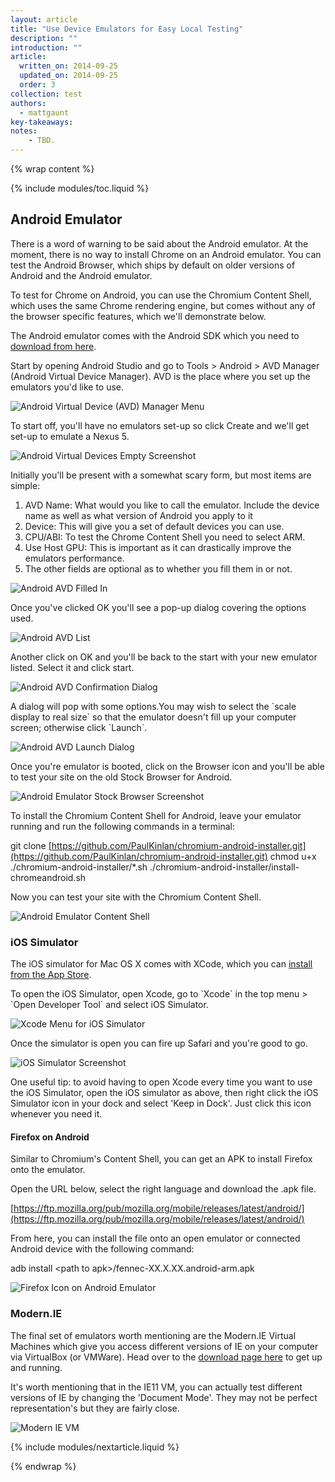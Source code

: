 ```yaml
---
layout: article
title: "Use Device Emulators for Easy Local Testing"
description: ""
introduction: ""
article:
  written_on: 2014-09-25
  updated_on: 2014-09-25
  order: 3
collection: test
authors:
  - mattgaunt
key-takeaways:
notes:
    - TBD.
---
```

{% wrap content %}

{% include modules/toc.liquid %}

## Android Emulator

There is a word of warning to be said about the Android emulator. At the moment,
there is no way to install Chrome on an Android emulator. You can test the
Android Browser, which ships by default on older versions of Android and the
Android emulator.

To test for Chrome on Android, you can use the Chromium Content Shell, which
uses the same Chrome rendering engine, but comes without any of the browser
specific features, which we'll demonstrate below.
<!-- No converter for: PAGE_BREAK -->
The Android emulator comes with the Android SDK which you need to [download from
here](http://developer.android.com/sdk/installing/studio.html).

Start by opening Android Studio and go to Tools &gt; Android &gt; AVD Manager
(Android Virtual Device Manager). AVD is the place where you set up the
emulators you'd like to use.

<img src="imgs/android-emulator-adv-manager.png" alt="Android Virtual Device (AVD) Manager Menu" />

To start off, you'll have no emulators set-up so click Create and we'll get
set-up to emulate a Nexus 5.

<img src="imgs/android-avd-empty.png" alt="Android Virtual Devices Empty Screenshot" />

Initially you'll be present with a somewhat scary form, but most items are
simple:

1. AVD Name: What would you like to call the emulator. Include the device name
   as well as what version of Android you apply to it
2. Device: This will give you a set of default devices you can use.
3. CPU/ABI: To test the Chrome Content Shell you need to select ARM.
4. Use Host GPU: This is important as it can drastically improve the emulators
   performance.
5. The other fields are optional as to whether you fill them in or not.

<img src="imgs/android-avd-filled-in.png" alt="Android AVD Filled In" />

Once you've clicked OK you'll see a pop-up dialog covering the options used.

<img src="imgs/android-avd-listed.png" alt="Android AVD List" />

Another click on OK and you'll be back to the start with your new emulator
listed. Select it and click start.

<img src="imgs/android-avd-result.png" alt="Android AVD Confirmation Dialog" />

A dialog will pop with some options.You may wish to select the \`scale display
to real size\` so that the emulator doesn't fill up your computer screen;
otherwise click \`Launch\`.

<img src="imgs/android-avd-launch.png" alt="Android AVD Launch Dialog" />

Once you're emulator is booted, click on the Browser icon and you'll be able to
test your site on the old Stock Browser for Android.

<img src="imgs/android-emulator-stock-browser.png" alt="Android Emulator Stock Browser Screenshot" />

To install the Chromium Content Shell for Android, leave your emulator running
and run the following commands in a terminal:

git clone
[https://github.com/PaulKinlan/chromium-android-installer.git](https://github.com/PaulKinlan/chromium-android-installer.git)
chmod u+x ./chromium-android-installer/\*.sh
./chromium-android-installer/install-chromeandroid.sh

Now you can test your site with the Chromium Content Shell.

<img src="imgs/android-avd-contentshell.png" alt="Android Emulator Content Shell" />

### iOS Simulator

The iOS simulator for Mac OS X comes with XCode, which you can [install from the
App Store](https://itunes.apple.com/us/app/xcode/id497799835?ls=1&mt=12).

To open the iOS Simulator, open Xcode, go to \`Xcode\` in the top menu &gt;
\`Open Developer Tool\` and select iOS Simulator.

<img src="imgs/xcode-ios-simulator.png" alt="Xcode Menu for iOS Simulator" />

Once the simulator is open you can fire up Safari and you're good to go.

<img src="imgs/ios-simulator.png" alt="iOS Simulator Screenshot" />

One useful tip: to avoid having to open Xcode every time you want to use the iOS
Simulator, open the iOS simulator as above, then right click the iOS Simulator
icon in your dock and select 'Keep in Dock'. Just click this icon whenever you
need it.

#### Firefox on Android

Similar to Chromium's Content Shell, you can get an APK to install Firefox onto
the emulator.

Open the URL below, select the right language and download the  .apk file.

[https://ftp.mozilla.org/pub/mozilla.org/mobile/releases/latest/android/](https://ftp.mozilla.org/pub/mozilla.org/mobile/releases/latest/android/)

From here, you can install the file onto an open emulator or connected Android
device with the following command:

adb install &lt;path to apk&gt;/fennec-XX.X.XX.android-arm.apk

<img src="imgs/ff-on-android-emulator.png" alt="Firefox Icon on Android Emulator" />

### Modern.IE

The final set of emulators worth mentioning are the Modern.IE Virtual Machines
which give you access different versions of IE on your computer via VirtualBox
(or VMWare). Head over to the [download page
here](https://modern.ie/en-us/virtualization-tools#downloads) to get up and
running.

It's worth mentioning that in the IE11 VM, you can actually test different
versions of IE by changing the 'Document Mode'. They may not be perfect
representation's but they are fairly close.

<img src="imgs/modern-ie-simulator.png" alt="Modern IE VM" />

{% include modules/nextarticle.liquid %}

{% endwrap %}
